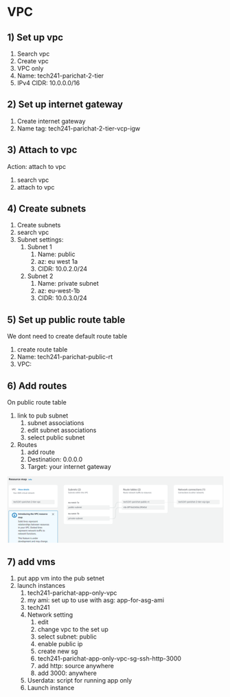 # VPC

## 1) Set up vpc
1) Search vpc
2) Create vpc
3) VPC only
4) Name: tech241-parichat-2-tier
5) IPv4 CIDR: 10.0.0.0/16

## 2) Set up internet gateway
1) Create internet gateway
2) Name tag: tech241-parichat-2-tier-vcp-igw


## 3) Attach to vpc
Action: attach to vpc
   1) search vpc
   2) attach to vpc

## 4) Create subnets
1) Create subnets
2) search vpc 
3) Subnet settings:
   1) Subnet 1 
      1) Name: public
      2) az: eu west 1a
      3) CIDR: 10.0.2.0/24
   2) Subnet 2
      1) Name: private subnet
      2) az: eu-west-1b
      3) CIDR: 10.0.3.0/24

## 5) Set up public route table
We dont need to create default route table
1) create route table
2) Name: tech241-parichat-public-rt
3) VPC:

## 6) Add routes
On public route table
1) link to pub subnet
   1) subnet associations
   2) edit subnet associations
   3) select public subnet
2) Routes
   1) add route 
   2) Destination: 0.0.0.0
   3) Target: your internet gateway

![vcp](screenshots/vcp.png)

## 7) add vms
1) put app vm into the pub setnet
2) launch instances
   1) tech241-parichat-app-only-vpc
   2) my ami: set up to use with asg: app-for-asg-ami
   3) tech241
   4) Network setting
      1) edit
      2) change vpc to the set up
      3) select subnet: public
      4) enable public ip 
      5) create new sg
      6) tech241-parichat-app-only-vpc-sg-ssh-http-3000
      7) add http: source anywhere 
      8) add 3000: anywhere
   5) Userdata: script for running app only
   6) Launch instance

